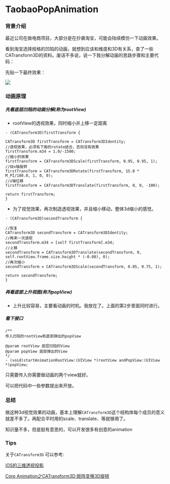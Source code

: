 # TaobaoPopAnimation

### 背景介绍

最近公司在做电商项目，大部分是在抄袭淘宝，可能会陆续模仿一下动画效果。

看到淘宝选择规格的凹陷的动画，就想到应该和维度和3D有关系，查了一些CATransform3D的资料。废话不多说，说一下我分解动画的思路步骤和主要代码：

先贴一下最终效果：

![](http://oma38gsun.bkt.clouddn.com/TaobaoPopAnimation.gif)

### 动画原理

##### 先看底层凹陷的动画分解(称为rootView)

- rootView的透视效果，同时缩小并上移一定距离

```
- (CATransform3D)firstTransform {

CATransform3D firstTransform = CATransform3DIdentity;
//透视效果，必须有下面的rotate结合，否则没有效果
firstTransform.m34 = 1.0/-1500;
//缩小的效果
firstTransform = CATransform3DScale(firstTransform, 0.95, 0.95, 1);
//绕x轴旋转
firstTransform = CATransform3DRotate(firstTransform, 15.0 * M_PI/180.0, 1, 0, 0);
//z轴位移
firstTransform = CATransform3DTranslate(firstTransform, 0, 0, -100);

return firstTransform;
}

```

- 为了视觉效果，再次制造透视效果，并且缩小移动，整体3d缩小的感觉。

```
- (CATransform3D)secondTransform {

//恢复
CATransform3D secondTransform = CATransform3DIdentity;
//再来一次透视
secondTransform.m34 = [self firstTransform].m34;
//上移
secondTransform = CATransform3DTranslate(secondTransform, 0, self.rootView.frame.size.height * (-0.08), 0);
//再次缩小
secondTransform = CATransform3DScale(secondTransform, 0.85, 0.75, 1);

return secondTransform;
}

```

##### 再看底部上升视图(称为popView)


-  上升比较容易，主要看动画的时机。我放在了。上面的第2步里面同时进行。

##### 看下接口

```
/**
传入凹陷的rootView和底部弹出的popView

@param rootView 底层凹陷的View
@param popView 底部弹出的View
*/
- (void)startAnimationRootView:(UIView *)rootView andPopView:(UIView *)popView;

```

只需要传入你需要做动画的两个view就好。 

可以把代码中一些参数提出来开放。

### 总结

做这种3d视觉效果的动画，基本上理解`CATransform3D`这个结构体每个成员的意义就差不多了。再配合平时用的scale、translate、等就够用了。 

知识量不多，但是挺有意思的，可以开发很多有创意的animation

### Tips

关于`CATransform3D` 可以参考:

[iOS的三维透视投影](http://geeklu.com/2012/07/ios-3d-perspective/)

[Core Animation之CATransform3D:矩阵变换3D旋转](http://blog.csdn.net/yujianxiang666/article/details/45333741)
